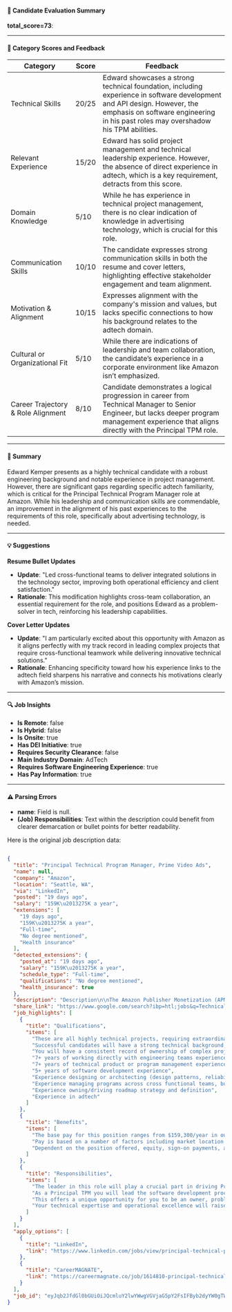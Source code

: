#### 📄 Candidate Evaluation Summary
**total_score=73**:  

---

#### 🎯 Category Scores and Feedback

| Category                        | Score | Feedback |
|----------------------------------|-------|----------|
| Technical Skills                 | 20/25 | Edward showcases a strong technical foundation, including experience in software development and API design. However, the emphasis on software engineering in his past roles may overshadow his TPM abilities. |
| Relevant Experience              | 15/20 | Edward has solid project management and technical leadership experience. However, the absence of direct experience in adtech, which is a key requirement, detracts from this score. |
| Domain Knowledge                 | 5/10  | While he has experience in technical project management, there is no clear indication of knowledge in advertising technology, which is crucial for this role. |
| Communication Skills             | 10/10 | The candidate expresses strong communication skills in both the resume and cover letters, highlighting effective stakeholder engagement and team alignment. |
| Motivation & Alignment           | 10/15 | Expresses alignment with the company's mission and values, but lacks specific connections to how his background relates to the adtech domain. |
| Cultural or Organizational Fit   | 5/10  | While there are indications of leadership and team collaboration, the candidate’s experience in a corporate environment like Amazon isn’t emphasized. |
| Career Trajectory & Role Alignment | 8/10  | Candidate demonstrates a logical progression in career from Technical Manager to Senior Engineer, but lacks deeper program management experience that aligns directly with the Principal TPM role. |

---

#### 🧾 Summary

Edward Kemper presents as a highly technical candidate with a robust engineering background and notable experience in project management. However, there are significant gaps regarding specific adtech familiarity, which is critical for the Principal Technical Program Manager role at Amazon. While his leadership and communication skills are commendable, an improvement in the alignment of his past experiences to the requirements of this role, specifically about advertising technology, is needed.

---

#### 💡 Suggestions

**Resume Bullet Updates**  
- **Update**: "Led cross-functional teams to deliver integrated solutions in the technology sector, improving both operational efficiency and client satisfaction."
- **Rationale**: This modification highlights cross-team collaboration, an essential requirement for the role, and positions Edward as a problem-solver in tech, reinforcing his leadership capabilities.

**Cover Letter Updates**  
- **Update**: "I am particularly excited about this opportunity with Amazon as it aligns perfectly with my track record in leading complex projects that require cross-functional teamwork while delivering innovative technical solutions."
- **Rationale**: Enhancing specificity toward how his experience links to the adtech field sharpens his narrative and connects his motivations clearly with Amazon’s mission.

---

#### 🔍 Job Insights

- **Is Remote**: false  
- **Is Hybrid**: false  
- **Is Onsite**: true  
- **Has DEI Initiative**: true  
- **Requires Security Clearance**: false  
- **Main Industry Domain**: AdTech  
- **Requires Software Engineering Experience**: true  
- **Has Pay Information**: true  

---

#### ⚠️ Parsing Errors

- **name**: Field is null.
- **(Job) Responsibilities**: Text within the description could benefit from clearer demarcation or bullet points for better readability.

Here is the original job description data:

```json

{
  "title": "Principal Technical Program Manager, Prime Video Ads",
  "name": null,
  "company": "Amazon",
  "location": "Seattle, WA",
  "via": "LinkedIn",
  "posted": "19 days ago",
  "salary": "159K\u2013275K a year",
  "extensions": [
    "19 days ago",
    "159K\u2013275K a year",
    "Full-time",
    "No degree mentioned",
    "Health insurance"
  ],
  "detected_extensions": {
    "posted_at": "19 days ago",
    "salary": "159K\u2013275K a year",
    "schedule_type": "Full-time",
    "qualifications": "No degree mentioned",
    "health_insurance": true
  },
  "description": "Description\n\nThe Amazon Publisher Monetization (APM) organization\u2019s mission is to maximize publisher value by delivering compelling ad experiences in video, audio, and display across 1P Amazon properties such as Freevee, Twitch, Fire TV, Prime Video, Alexa, Live Events, IMDb, Store, Grocery, and more. For this role, we're looking for an experienced Principal Technical Program Manager to lead complex, technical cross-functional programs for Prime Video Ads.\n\nPrime Video has a unique combination of premium video content, wide customer reach, Amazon audience insights, and more, and is therefore positioned to help global brand advertisers of all sizes reach their customers in impactful ways. The leader in this role will play a crucial part in driving Prime Video Ads growth. As a Principal TPM you will lead the software development process across multiple engineering teams working in parallel. These are all highly technical projects, requiring extraordinary communication, planning, coordination, and timely execution to be successful. This offers a unique opportunity for you to be an owner, problem solver, and risk manager, operating with a high degree of autonomy and ambiguity.\n\nSuccessful candidates will have a strong technical background, be detail-oriented, have excellent communication skills, and exhibit a deep understanding of system or service architecture and implementation details. You will have a consistent record of ownership of complex projects and demonstrated the ability to earn the trust of your partners. Your technical expertise and operational excellence will raise the bar and influence the team\u2019s decisions, driving secure and robust solutions.\n\nBasic Qualifications\n\u2022 7+ years of working directly with engineering teams experience\n\u2022 7+ years of technical product or program management experience\n\u2022 5+ years of software development experience\n\u2022 Experience designing or architecting (design patterns, reliability and scaling) of new and existing systems\n\u2022 Experience managing programs across cross functional teams, building processes and coordinating release schedules\n\u2022 Experience owning/driving roadmap strategy and definition\n\u2022 Experience in adtech\n\nPreferred Qualifications\n\u2022 8+ years of hands-on work managing complex technology projects experience\n\u2022 Experience managing projects across cross functional teams, building sustainable processes and coordinating release schedules\n\nAmazon is committed to a diverse and inclusive workplace. Amazon is an equal opportunity employer and does not discriminate on the basis of race, national origin, gender, gender identity, sexual orientation, protected veteran status, disability, age, or other legally protected status.\n\nOur inclusive culture empowers Amazonians to deliver the best results for our customers. If you have a disability and need a workplace accommodation or adjustment during the application and hiring process, including support for the interview or onboarding process, please visit https://amazon.jobs/content/en/how-we-hire/accommodations for more information. If the country/region you\u2019re applying in isn\u2019t listed, please contact your Recruiting Partner.\n\nOur compensation reflects the cost of labor across several US geographic markets. The base pay for this position ranges from $159,300/year in our lowest geographic market up to $275,300/year in our highest geographic market. Pay is based on a number of factors including market location and may vary depending on job-related knowledge, skills, and experience. Amazon is a total compensation company. Dependent on the position offered, equity, sign-on payments, and other forms of compensation may be provided as part of a total compensation package, in addition to a full range of medical, financial, and/or other benefits. For more information, please visit https://www.aboutamazon.com/workplace/employee-benefits. This position will remain posted until filled. Applicants should apply via our internal or external career site.\n\nCompany - Amazon.com Services LLC\n\nJob ID: A2866804",
  "share_link": "https://www.google.com/search?ibp=htl;jobs&q=Technical+Program+Manager&htidocid=6S0tX0wolv4q9mk2AAAAAA%3D%3D&hl=en-US&shndl=37&shmd=H4sIAAAAAAAA_xWMsQrCMBBAce3u4nSz1EYEF506CYpQUHQs1_RIUpJcyGUo_o1_al0ejze86ruqbl12UbuEHp6kbXR6sS6zyRjgjhEN5XoJLhC83EgM7SiwgysPIIRZW-AIF2bjaXO2pSQ5KSXiGyMFi9ON5qA40sCzmniQP3qxmCl5LNQfjvu5SdFs123Az_JyER6EpXiq4d3-AEMwdUqkAAAA&shmds=v1_AQbUm94CwQpd2uOrmmvkjjkiC6N7ykUt1atNbQ-0qzzbgP8epw&source=sh/x/job/li/m1/1#fpstate=tldetail&htivrt=jobs&htiq=Technical+Program+Manager&htidocid=6S0tX0wolv4q9mk2AAAAAA%3D%3D",
  "job_highlights": [
    {
      "title": "Qualifications",
      "items": [
        "These are all highly technical projects, requiring extraordinary communication, planning, coordination, and timely execution to be successful",
        "Successful candidates will have a strong technical background, be detail-oriented, have excellent communication skills, and exhibit a deep understanding of system or service architecture and implementation details",
        "You will have a consistent record of ownership of complex projects and demonstrated the ability to earn the trust of your partners",
        "7+ years of working directly with engineering teams experience",
        "7+ years of technical product or program management experience",
        "5+ years of software development experience",
        "Experience designing or architecting (design patterns, reliability and scaling) of new and existing systems",
        "Experience managing programs across cross functional teams, building processes and coordinating release schedules",
        "Experience owning/driving roadmap strategy and definition",
        "Experience in adtech"
      ]
    },
    {
      "title": "Benefits",
      "items": [
        "The base pay for this position ranges from $159,300/year in our lowest geographic market up to $275,300/year in our highest geographic market",
        "Pay is based on a number of factors including market location and may vary depending on job-related knowledge, skills, and experience",
        "Dependent on the position offered, equity, sign-on payments, and other forms of compensation may be provided as part of a total compensation package, in addition to a full range of medical, financial, and/or other benefits"
      ]
    },
    {
      "title": "Responsibilities",
      "items": [
        "The leader in this role will play a crucial part in driving Prime Video Ads growth",
        "As a Principal TPM you will lead the software development process across multiple engineering teams working in parallel",
        "This offers a unique opportunity for you to be an owner, problem solver, and risk manager, operating with a high degree of autonomy and ambiguity",
        "Your technical expertise and operational excellence will raise the bar and influence the team\u2019s decisions, driving secure and robust solutions"
      ]
    }
  ],
  "apply_options": [
    {
      "title": "LinkedIn",
      "link": "https://www.linkedin.com/jobs/view/principal-technical-program-manager-prime-video-ads-at-amazon-4137004352?utm_campaign=google_jobs_apply&utm_source=google_jobs_apply&utm_medium=organic"
    },
    {
      "title": "CareerMAGNATE",
      "link": "https://careermagnate.co/job/1614810-principal-technical-program-manager-prime-gaming-amazon-games?utm_campaign=google_jobs_apply&utm_source=google_jobs_apply&utm_medium=organic"
    }
  ],
  "job_id": "eyJqb2JfdGl0bGUiOiJQcmluY2lwYWwgVGVjaG5pY2FsIFByb2dyYW0gTWFuYWdlciwgUHJpbWUgVmlkZW8gQWRzIiwiY29tcGFueV9uYW1lIjoiQW1hem9uIiwiYWRkcmVzc19jaXR5IjoiU2VhdHRsZSwgV0EiLCJodGlkb2NpZCI6IjZTMHRYMHdvbHY0cTltazJBQUFBQUE9PSIsInV1bGUiOiJ3K0NBSVFJQ0lOVlc1cGRHVmtJRk4wWVhSbGN3In0="
}